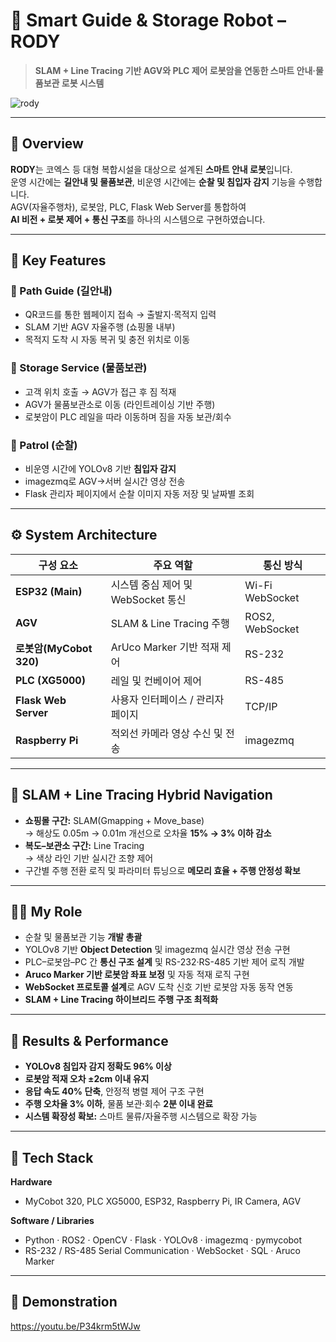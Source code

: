 # 🐶 Smart Guide & Storage Robot – **RODY**

> **SLAM + Line Tracing 기반 AGV와 PLC 제어 로봇암을 연동한 스마트 안내·물품보관 로봇 시스템**

![rody](https://github.com/dbstjs5793/RODY/assets/README_MAIN_IMAGE.png)

---

## 📘 Overview

**RODY**는 코엑스 등 대형 복합시설을 대상으로 설계된 **스마트 안내 로봇**입니다.  
운영 시간에는 **길안내 및 물품보관**, 비운영 시간에는 **순찰 및 침입자 감지** 기능을 수행합니다.  
AGV(자율주행차), 로봇암, PLC, Flask Web Server를 통합하여  
**AI 비전 + 로봇 제어 + 통신 구조**를 하나의 시스템으로 구현하였습니다.

---

## 🧭 Key Features

### 🐾 Path Guide (길안내)
- QR코드를 통한 웹페이지 접속 → 출발지·목적지 입력
- SLAM 기반 AGV 자율주행 (쇼핑몰 내부)
- 목적지 도착 시 자동 복귀 및 충전 위치로 이동

### 🎒 Storage Service (물품보관)
- 고객 위치 호출 → AGV가 접근 후 짐 적재
- AGV가 물품보관소로 이동 (라인트레이싱 기반 주행)
- 로봇암이 PLC 레일을 따라 이동하며 짐을 자동 보관/회수

### 🚨 Patrol (순찰)
- 비운영 시간에 YOLOv8 기반 **침입자 감지**
- imagezmq로 AGV→서버 실시간 영상 전송
- Flask 관리자 페이지에서 순찰 이미지 자동 저장 및 날짜별 조회

---

## ⚙️ System Architecture

| 구성 요소 | 주요 역할 | 통신 방식 |
|------------|------------|------------|
| **ESP32 (Main)** | 시스템 중심 제어 및 WebSocket 통신 | Wi-Fi WebSocket |
| **AGV** | SLAM & Line Tracing 주행 | ROS2, WebSocket |
| **로봇암(MyCobot 320)** | ArUco Marker 기반 적재 제어 | RS-232 |
| **PLC (XG5000)** | 레일 및 컨베이어 제어 | RS-485 |
| **Flask Web Server** | 사용자 인터페이스 / 관리자 페이지 | TCP/IP |
| **Raspberry Pi** | 적외선 카메라 영상 수신 및 전송 | imagezmq |

---

## 🧠 SLAM + Line Tracing Hybrid Navigation

- **쇼핑몰 구간:** SLAM(Gmapping + Move_base)  
  → 해상도 0.05m → 0.01m 개선으로 오차율 **15% → 3% 이하 감소**
- **복도–보관소 구간:** Line Tracing  
  → 색상 라인 기반 실시간 조향 제어
- 구간별 주행 전환 로직 및 파라미터 튜닝으로 **메모리 효율 + 주행 안정성 확보**

---

## 👩‍💻 My Role

- 순찰 및 물품보관 기능 **개발 총괄**
- YOLOv8 기반 **Object Detection** 및 imagezmq 실시간 영상 전송 구현
- PLC–로봇암–PC 간 **통신 구조 설계** 및 RS-232·RS-485 기반 제어 로직 개발
- **Aruco Marker 기반 로봇암 좌표 보정** 및 자동 적재 로직 구현
- **WebSocket 프로토콜 설계**로 AGV 도착 신호 기반 로봇암 자동 동작 연동
- **SLAM + Line Tracing 하이브리드 주행 구조 최적화**

---

## 🚀 Results & Performance

- **YOLOv8 침입자 감지 정확도 96% 이상**
- **로봇암 적재 오차 ±2cm 이내 유지**
- **응답 속도 40% 단축**, 안정적 병렬 제어 구조 구현
- **주행 오차율 3% 이하**, 물품 보관·회수 **2분 이내 완료**
- **시스템 확장성 확보:** 스마트 물류/자율주행 시스템으로 확장 가능

---

## 🧩 Tech Stack

**Hardware**  
- MyCobot 320, PLC XG5000, ESP32, Raspberry Pi, IR Camera, AGV

**Software / Libraries**  
- Python · ROS2 · OpenCV · Flask · YOLOv8 · imagezmq · pymycobot  
- RS-232 / RS-485 Serial Communication · WebSocket · SQL · Aruco Marker

---

## 🎥 Demonstration

https://youtu.be/P34krm5tWJw


